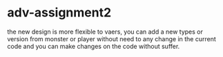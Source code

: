 # adv-assignment2
the new design is more flexible to vaers, you can add a new types or version from monster or player without need to any change in the current code and you can make changes on the code without suffer.
